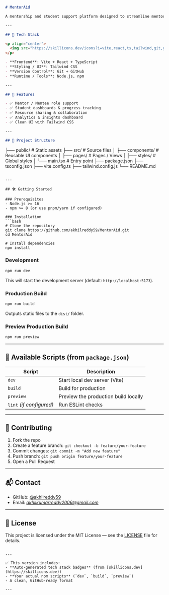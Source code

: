 ```md
# MentorAid

A mentorship and student support platform designed to streamline mentorship, progress tracking, and resource sharing.  

---

## 🚀 Tech Stack

<p align="center">
  <img src="https://skillicons.dev/icons?i=vite,react,ts,tailwind,git,github,nodejs,npm" />
</p>

- **Frontend**: Vite + React + TypeScript  
- **Styling / UI**: Tailwind CSS  
- **Version Control**: Git + GitHub  
- **Runtime / Tools**: Node.js, npm  

---

## 📖 Features

- ✅ Mentor / Mentee role support  
- ✅ Student dashboards & progress tracking  
- ✅ Resource sharing & collaboration  
- ✅ Analytics & insights dashboard  
- ✅ Clean UI with Tailwind CSS  

---

## 📂 Project Structure

```

├── public/                # Static assets
├── src/                   # Source files
│   ├── components/        # Reusable UI components
│   ├── pages/             # Pages / Views
│   ├── styles/            # Global styles
│   └── main.tsx           # Entry point
├── package.json
├── tsconfig.json
├── vite.config.ts
├── tailwind.config.js
└── README.md

````

---

## 🛠️ Getting Started

### Prerequisites
- Node.js >= 16  
- npm >= 8 (or use pnpm/yarn if configured)  

### Installation
```bash
# Clone the repository
git clone https://github.com/akhilreddy59/MentorAid.git
cd MentorAid

# Install dependencies
npm install
````

### Development

```bash
npm run dev
```

This will start the development server (default: `http://localhost:5173`).

### Production Build

```bash
npm run build
```

Outputs static files to the `dist/` folder.

### Preview Production Build

```bash
npm run preview
```

---

## 📜 Available Scripts (from `package.json`)

| Script                   | Description                          |
| ------------------------ | ------------------------------------ |
| `dev`                    | Start local dev server (Vite)        |
| `build`                  | Build for production                 |
| `preview`                | Preview the production build locally |
| `lint` *(if configured)* | Run ESLint checks                    |

---

## 🤝 Contributing

1. Fork the repo
2. Create a feature branch: `git checkout -b feature/your-feature`
3. Commit changes: `git commit -m "Add new feature"`
4. Push branch: `git push origin feature/your-feature`
5. Open a Pull Request

---

## 📬 Contact

* GitHub: [@akhilreddy59](https://github.com/akhilreddy59)
* Email: *akhilkumarreddy2006@gmail.com*

---

## 📝 License

This project is licensed under the MIT License — see the [LICENSE](LICENSE) file for details.

```

---

✅ This version includes:
- **Auto-generated tech stack badges** (from [skillicons.dev](https://skillicons.dev))  
- **Your actual npm scripts** (`dev`, `build`, `preview`)  
- A clean, GitHub-ready format  

---


